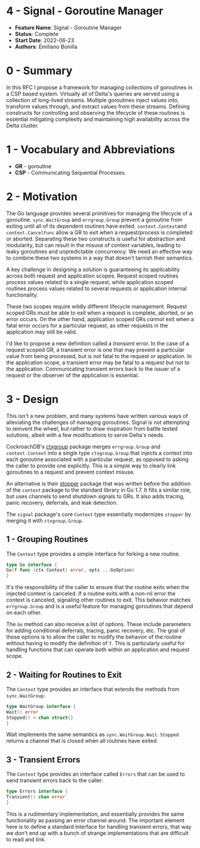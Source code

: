 # 4 - Signal - Goroutine Manager

- **Feature Name**: Signal - Goroutine Manager
- **Status**: Complete
- **Start Date**: 2022-06-23
- **Authors**: Emiliano Bonilla

# 0 - Summary

In this RFC I propose a framework for managing collections of goroutines in a CSP based
system. Virtually all of Delta's queries are served using a collection of long-lived
streams. Multiple goroutines inject values into, transform values through, and extract
values from these streams. Defining constructs for controlling and observing the
lifecycle of these routines is essential mitigating complexity and maintaining high
availability across the Delta cluster.

# 1 - Vocabulary and Abbreviations

- **GR** - goroutine
- **CSP** - Communicating Sequential Processes

# 2 - Motivation

The Go language provides several primitives for managing the lifecycle of a goroutine.
`sync.WaitGroup` and `errgroup.Group` prevent a goroutine from exiting until all of its
dependent routines have exited. `context.Context`and `context.CancelFunc` allow a GR to
exit when a request/process is completed or aborted. Separating these two constructs is
useful for abstraction and modularity, but can result in the misuse of context
variables, leading to leaky goroutines and unpredictable concurrency. We need an
effective way to combine these two systems in a way that doesn't tarnish their
semantics.

A key challenge in designing a solution is guaranteeing its applicability across both
request and application scopes. Request scoped routines process values related to a
single request, while application scoped routines process values related to several
requests or application internal functionality.

These two scopes require wildly different lifecycle management. Request scoped GRs must
be able to exit when a request is complete, aborted, or an error occurs. On the other
hand, application scoped GRs _cannot_ exit when a fatal error occurs for a particular
request, as other requests in the application may still be valid.

I'd like to propose a new definition called a _transient_ error. In the case of a
request scoped GR, a transient error is one that may prevent a particular value from
being processed, but is _not_ fatal to the request or application. In the application
scope, a transient error may be fatal to a request but not to the application.
Communicating transient errors back to the issuer of a request or the observer of the
application is essential.

# 3 - Design

This isn't a new problem, and many systems have written various ways of alleviating the
challenges of managing goroutines. Signal is not attempting to reinvent the wheel, but
rather to draw inspiration from battle tested solutions, albeit with a few modifications
to serve Delta's needs.

CockroachDB's
[ctxgroup](https://github.com/cockroachdb/cockroach/tree/master/pkg/util/ctxgroup)
package merges `errgroup.Group` and `context.Context` into a single type
`ctxgroup.Group` that injects a context into each goroutine associated with a particular
request, as opposed to asking the caller to provide one explicitly. This is a simple way
to clearly link goroutines to a request and prevent context misuse.

An alternative is their
[stopper](https://github.com/cockroachdb/cockroach/blob/master/pkg/cli/start.go) package
that was written before the addition of the `context` package to the standard library in
Go 1.7. It fills a similar role, but uses channels to send shutdown signals to GRs. It
also adds tracing, panic recovery, deferrals, and leak detection.

The `signal` package's core `Context` type essentially modernizes `stopper` by merging
it with `ctxgroup.Group`.

## 1 - Grouping Routines

The `Context` type provides a simple interface for forking a new routine.

```go
type Go interface {
Go(f func (ctx Context) error, opts ...GoOption)
}
```

It's the responsibility of the caller to ensure that the routine exits when the injected
context is canceled. If a routine exits with a non-nil error the context is canceled,
signaling other routines to exit. This behavior matches `errgroup.Group` and is a useful
feature for managing goroutines that depend on each other.

The `Go` method can also receive a list of options. These include parameters for adding
conditional deferrals, tracing, panic recovery, etc. The goal of these options is to
allow the caller to modify the behavior of the routine without having to modify the
definition of `f`. This is particularly useful for handling functions that can operate
both within an application and request scope.

## 2 - Waiting for Routines to Exit

The `Context` type provides an interface that extends the methods from `sync.WaitGroup`:

```go
type WaitGroup interface {
Wait() error
Stopped() <-chan struct{}
}
```

Wait implements the same semantics as `sync.WaitGroup.Wait`. `Stopped` returns a channel
that is closed when all routines have exited.

## 3 - Transient Errors

The `Context` type provides an interface called `Errors` that can be used to send
transient errors back to the caller:

```go
type Errors interface {
Transient() chan error
}
```

This is a rudimentary implementation, and essentially provides the same functionality as
passing an error channel around. The important element here is to define a standard
interface for handling transient errors, that way we don't end up with a bunch of
strange implementations that are difficult to read and link.
